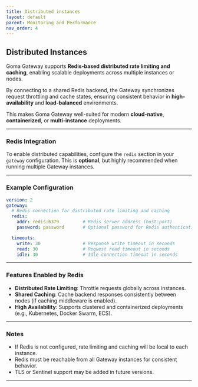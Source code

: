 ```yaml
---
title: Distributed instances
layout: default
parent: Monitoring and Performance
nav_order: 4
---
```




## Distributed Instances

Goma Gateway supports **Redis-based distributed rate limiting and caching**, enabling scalable deployments across multiple instances or nodes.

By connecting to a shared Redis backend, the Gateway synchronizes request throttling and cache states, ensuring consistent behavior in **high-availability** and **load-balanced** environments.

This makes Goma Gateway well-suited for modern **cloud-native**, **containerized**, or **multi-instance** deployments.

---

### Redis Integration

To enable distributed capabilities, configure the `redis` section in your `gateway` configuration. This is **optional**, but highly recommended when running multiple Gateway instances.

---

### Example Configuration

```yaml
version: 2
gateway:
  # Redis connection for distributed rate limiting and caching
  redis:
    addr: redis:6379         # Redis server address (host:port)
    password: password       # Optional password for Redis authentication

  timeouts:
    write: 30                # Response write timeout in seconds
    read: 30                 # Request read timeout in seconds
    idle: 30                 # Idle connection timeout in seconds
```

---

### Features Enabled by Redis

* **Distributed Rate Limiting**: Throttle requests globally across instances.
* **Shared Caching**: Cache backend responses consistently between nodes (if caching middleware is enabled).
* **High Availability**: Supports clustered and containerized deployments (e.g., Kubernetes, Docker Swarm, ECS).

---

### Notes

* If Redis is not configured, rate limiting and caching will be local to each instance.
* Redis must be reachable from all Gateway instances for consistent behavior.
* TLS or Sentinel support may be added in future versions.

---

